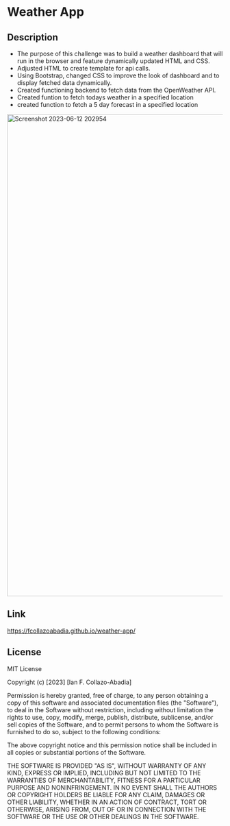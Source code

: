 # Weather App

## Description

- The purpose of this challenge was to build a weather dashboard that will run in the browser and feature dynamically updated HTML and CSS.
- Adjusted HTML to create template for api calls.
- Using Bootstrap, changed CSS to improve the look of dashboard and to display fetched data dynamically.
- Created functioning backend to fetch data from the OpenWeather API.
- Created funtion to fetch todays weather in a specified location
- created function to fetch a 5 day forecast in a specified location

<img width="1125" alt="Screenshot 2023-06-12 202954" src="https://github.com/fcollazoabadia/weather-app/assets/123603271/3cec7456-c84b-481a-9ac8-7aee855d8e8f">

## Link

https://fcollazoabadia.github.io/weather-app/

## License
MIT License

Copyright (c) [2023] [Ian F. Collazo-Abadia]

Permission is hereby granted, free of charge, to any person obtaining a copy
of this software and associated documentation files (the "Software"), to deal
in the Software without restriction, including without limitation the rights
to use, copy, modify, merge, publish, distribute, sublicense, and/or sell
copies of the Software, and to permit persons to whom the Software is
furnished to do so, subject to the following conditions:

The above copyright notice and this permission notice shall be included in all
copies or substantial portions of the Software.

THE SOFTWARE IS PROVIDED "AS IS", WITHOUT WARRANTY OF ANY KIND, EXPRESS OR
IMPLIED, INCLUDING BUT NOT LIMITED TO THE WARRANTIES OF MERCHANTABILITY,
FITNESS FOR A PARTICULAR PURPOSE AND NONINFRINGEMENT. IN NO EVENT SHALL THE
AUTHORS OR COPYRIGHT HOLDERS BE LIABLE FOR ANY CLAIM, DAMAGES OR OTHER
LIABILITY, WHETHER IN AN ACTION OF CONTRACT, TORT OR OTHERWISE, ARISING FROM,
OUT OF OR IN CONNECTION WITH THE SOFTWARE OR THE USE OR OTHER DEALINGS IN THE
SOFTWARE.
